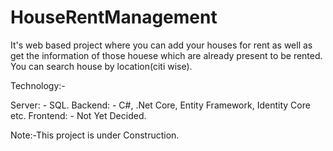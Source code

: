 # HouseRentManagement

It's web based project where you can add your houses for rent as well as get the information of those houese which are already present to be rented.
You can search house by location(citi wise).

Technology:-

Server: - SQL.
Backend: - C#, .Net Core, Entity Framework, Identity Core etc.
Frontend: - Not Yet Decided.


Note:-This project is under Construction.
